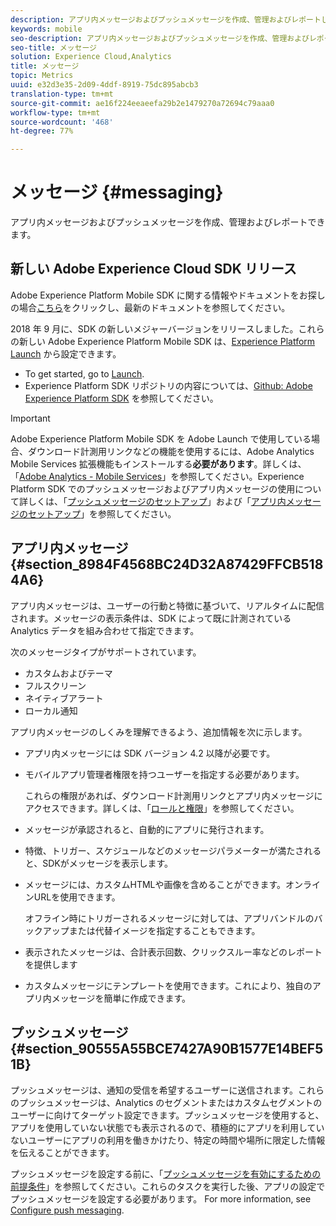 ```yaml
---
description: アプリ内メッセージおよびプッシュメッセージを作成、管理およびレポートします。
keywords: mobile
seo-description: アプリ内メッセージおよびプッシュメッセージを作成、管理およびレポートします。
seo-title: メッセージ
solution: Experience Cloud,Analytics
title: メッセージ
topic: Metrics
uuid: e32d3e35-2d09-4ddf-8919-75dc895abcb3
translation-type: tm+mt
source-git-commit: ae16f224eeaeefa29b2e1479270a72694c79aaa0
workflow-type: tm+mt
source-wordcount: '468'
ht-degree: 77%

---
```



# メッセージ {#messaging}

アプリ内メッセージおよびプッシュメッセージを作成、管理およびレポートできます。

## 新しい Adobe Experience Cloud SDK リリース

Adobe Experience Platform Mobile SDK に関する情報やドキュメントをお探しの場合[こちら](https://aep-sdks.gitbook.io/docs/)をクリックし、最新のドキュメントを参照してください。

2018 年 9 月に、SDK の新しいメジャーバージョンをリリースしました。これらの新しい Adobe Experience Platform Mobile SDK は、[Experience Platform Launch](https://www.adobe.com/jp/experience-platform/launch.html) から設定できます。

* To get started, go to [Launch](https://launch.adobe.com/).
* Experience Platform SDK リポジトリの内容については、[Github: Adobe Experience Platform SDK](https://github.com/Adobe-Marketing-Cloud/acp-sdks) を参照してください。

>[!IMPORTANT]
>
> Adobe Experience Platform Mobile SDK を Adobe Launch で使用している場合、ダウンロード計測用リンクなどの機能を使用するには、Adobe Analytics Mobile Services 拡張機能もインストールする&#x200B;**必要があります**。詳しくは、「[Adobe Analytics - Mobile Services](https://aep-sdks.gitbook.io/docs/using-mobile-extensions/adobe-analytics-mobile-services)」を参照してください。Experience Platform SDK でのプッシュメッセージおよびアプリ内メッセージの使用について詳しくは、「[プッシュメッセージのセットアップ](https://aep-sdks.gitbook.io/docs/using-mobile-extensions/adobe-analytics-mobile-services#set-up-push-messaging)」および「[アプリ内メッセージのセットアップ](https://aep-sdks.gitbook.io/docs/using-mobile-extensions/adobe-analytics-mobile-services#set-up-in-app-messaging)」を参照してください。

## アプリ内メッセージ{#section_8984F4568BC24D32A87429FFCB5184A6}

アプリ内メッセージは、ユーザーの行動と特徴に基づいて、リアルタイムに配信されます。メッセージの表示条件は、SDK によって既に計測されている Analytics データを組み合わせて指定できます。

次のメッセージタイプがサポートされています。

* カスタムおよびテーマ
* フルスクリーン
* ネイティブアラート
* ローカル通知

アプリ内メッセージのしくみを理解できるよう、追加情報を次に示します。

* アプリ内メッセージには SDK バージョン 4.2 以降が必要です。
* モバイルアプリ管理者権限を持つユーザーを指定する必要があります。

   これらの権限があれば、ダウンロード計測用リンクとアプリ内メッセージにアクセスできます。詳しくは、「[ロールと権限](/help/using/gs/c-mob-roles-and-permissions.md)」を参照してください。
* メッセージが承認されると、自動的にアプリに発行されます。
* 特徴、トリガー、スケジュールなどのメッセージパラメーターが満たされると、SDKがメッセージを表示します。
* メッセージには、カスタムHTMLや画像を含めることができます。オンラインURLを使用できます。

   オフライン時にトリガーされるメッセージに対しては、アプリバンドルのバックアップまたは代替イメージを指定することもできます。
* 表示されたメッセージは、合計表示回数、クリックスルー率などのレポートを提供します
* カスタムメッセージにテンプレートを使用できます。これにより、独自のアプリ内メッセージを簡単に作成できます。

## プッシュメッセージ {#section_90555A55BCE7427A90B1577E14BEF51B}

プッシュメッセージは、通知の受信を希望するユーザーに送信されます。これらのプッシュメッセージは、Analytics のセグメントまたはカスタムセグメントのユーザーに向けてターゲット設定できます。プッシュメッセージを使用すると、アプリを使用していない状態でも表示されるので、積極的にアプリを利用していないユーザーにアプリの利用を働きかけたり、特定の時間や場所に限定した情報を伝えることができます。

プッシュメッセージを設定する前に、「[プッシュメッセージを有効にするための前提条件](/help/using/c-manage-app-settings/c-mob-confg-app/configure-push-messaging/prerequisites-push-messaging.md)」を参照してください。これらのタスクを実行した後、アプリの設定でプッシュメッセージを設定する必要があります。 For more information, see [Configure push messaging](/help/using/c-manage-app-settings/c-mob-confg-app/configure-push-messaging/configure-push-messaging.md).

